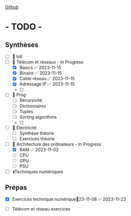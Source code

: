[Github](https://github.com/Adnyx/obsidian-remote)
# - TODO -

## Synthèses
- [ ] 🔼 IoE
- [ ] 🔼 Télécom et réseaux - In Progress
	- [x] Basics ✅ 2023-11-15
	- [x] Binaire ✅ 2023-11-15
	- [x] Cable réseau ✅ 2023-11-15
	- [x] Adressage IP ✅ 2023-11-15
	- [ ] 
- [ ] 🔼 Prog
	- [ ] Récursivité
	- [ ] Dictionnaires
	- [ ] Tuples
	- [ ] Sorting algorithms
	- [ ] 
- [ ] 🔼 Électricité
	- [ ] Synthèse théorie
	- [ ] Exercices théorie
- [ ] 🔼 Architecture des ordinateurs - In Progress
	- [x] RAM ✅ 2023-11-02
	- [ ] CPU
	- [ ] GPU
	- [ ] PSU

- [ ] ⏫Techniques numériques

## Prépas
- [x] Exercices technique numérique📅23-11-08 ✅ 2023-11-23
- [ ] Télécom et réseau exercices


